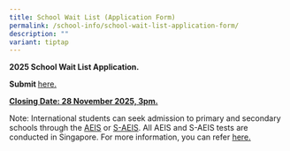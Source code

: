 ```yaml
---
title: School Wait List (Application Form)
permalink: /school-info/school-wait-list-application-form/
description: ""
variant: tiptap
---
```

<p><strong>2025 School Wait List Application.</strong>
</p>
<p><strong>Submit </strong><a href="https://form.gov.sg/678dd0d5f68da207d7862024" rel="noopener nofollow" target="_blank">here.</a>
</p>
<p><strong><u>Closing Date: 28 November 2025, 3pm.</u></strong>
</p>
<p>Note: International students can seek admission to primary and secondary
schools through the <a href="https://www.moe.gov.sg/international-students/aeis" rel="noopener noreferrer nofollow" target="_blank">AEIS</a>&nbsp;or
<a href="https://www.moe.gov.sg/international-students/s-aeis" rel="noopener noreferrer nofollow" target="_blank">S-AEIS</a>. All AEIS and S-AEIS tests are conducted in Singapore. For
more information, you can refer <a href="https://www.moe.gov.sg/international-students" rel="noopener nofollow" target="_blank">here.</a>
</p>